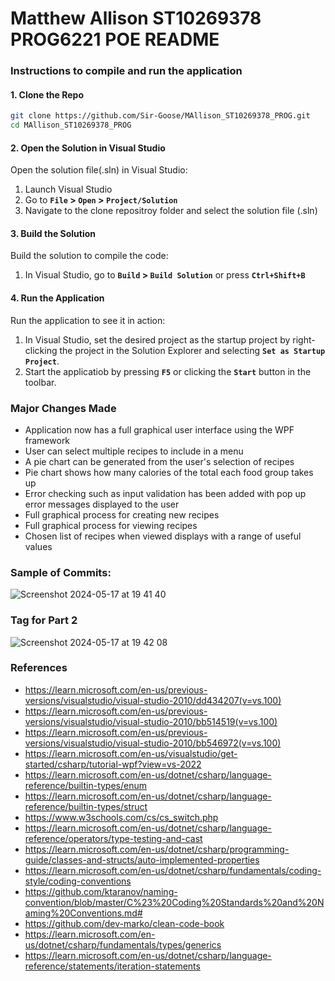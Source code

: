 # Matthew Allison ST10269378 PROG6221 POE README

### Instructions to compile and run the application

#### 1. Clone the Repo
``` sh
git clone https://github.com/Sir-Goose/MAllison_ST10269378_PROG.git
cd MAllison_ST10269378_PROG
```

#### 2. Open the Solution in Visual Studio
Open the solution file(.sln) in Visual Studio:
1. Launch Visual Studio
2. Go to **`File` > `Open` > `Project/Solution`**
3. Navigate to the clone repositroy folder and select the solution file (.sln)

#### 3. Build the Solution
Build the solution to compile the code:
1. In Visual Studio, go to **`Build` > `Build Solution`** or press **`Ctrl+Shift+B`**

#### 4. Run the Application
Run the application to see it in action:
1. In Visual Studio, set the desired project as the startup project by right-clicking the project in the Solution Explorer and selecting **`Set as Startup Project`**.
2. Start the applicatiob by pressing **`F5`** or clicking the **`Start`** button in the toolbar.


### Major Changes Made
- Application now has a full graphical user interface using the WPF framework
- User can select multiple recipes to include in a menu
- A pie chart can be generated from the user's selection of recipes
- Pie chart shows how many calories of the total each food group takes up
- Error checking such as input validation has been added with pop up error messages displayed to the user
- Full graphical process for creating new recipes
- Full graphical process for viewing recipes
- Chosen list of recipes when viewed displays with a range of useful values
  





### Sample of Commits:
![Screenshot 2024-05-17 at 19 41 40](https://github.com/Sir-Goose/MatthewAllison_ST10269378_PRGO6221_POE/assets/66563291/d7e3a1ab-4723-4991-a452-4216e7216111)


### Tag for Part 2
![Screenshot 2024-05-17 at 19 42 08](https://github.com/Sir-Goose/MatthewAllison_ST10269378_PRGO6221_POE/assets/66563291/ad472b72-5306-4130-80a2-fe1c6ad6e20d)




### References
+ https://learn.microsoft.com/en-us/previous-versions/visualstudio/visual-studio-2010/dd434207(v=vs.100)
+ https://learn.microsoft.com/en-us/previous-versions/visualstudio/visual-studio-2010/bb514519(v=vs.100)
+ https://learn.microsoft.com/en-us/previous-versions/visualstudio/visual-studio-2010/bb546972(v=vs.100)
+ https://learn.microsoft.com/en-us/visualstudio/get-started/csharp/tutorial-wpf?view=vs-2022
+ https://learn.microsoft.com/en-us/dotnet/csharp/language-reference/builtin-types/enum
+ https://learn.microsoft.com/en-us/dotnet/csharp/language-reference/builtin-types/struct
+ https://www.w3schools.com/cs/cs_switch.php
+ https://learn.microsoft.com/en-us/dotnet/csharp/language-reference/operators/type-testing-and-cast
+ https://learn.microsoft.com/en-us/dotnet/csharp/programming-guide/classes-and-structs/auto-implemented-properties
+ https://learn.microsoft.com/en-us/dotnet/csharp/fundamentals/coding-style/coding-conventions
+ https://github.com/ktaranov/naming-convention/blob/master/C%23%20Coding%20Standards%20and%20Naming%20Conventions.md#
+ https://github.com/dev-marko/clean-code-book
+ https://learn.microsoft.com/en-us/dotnet/csharp/fundamentals/types/generics
+ https://learn.microsoft.com/en-us/dotnet/csharp/language-reference/statements/iteration-statements
